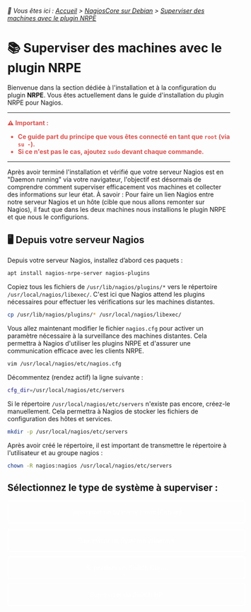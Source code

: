 <link rel="stylesheet" type="text/css" href="/assets/css/blue-theme.css">

###### 📂 Vous êtes ici : [Accueil](../../index.md) > [NagiosCore sur Debian](../../index.md) > [Superviser des machines avec le plugin NRPE](superviser-nrpe.md)

# 📚 Superviser des machines avec le plugin NRPE

Bienvenue dans la section dédiée à l'installation et à la configuration du plugin **NRPE**. Vous êtes actuellement dans le guide d'installation du plugin NRPE pour Nagios.

---
<!-- Alerte importante concernant les droits d'utilisateur -->
<div style="color: #d9534f; font-weight: bold; margin-bottom: 1em;">
  ⚠️ <strong>Important :</strong>
  <ul>
    <li>Ce guide part du principe que vous êtes connecté en tant que <code>root</code> (via <code>su -</code>).</li>
    <li>Si ce n'est pas le cas, ajoutez <code>sudo</code> devant chaque commande.</li>
  </ul>
</div>

---
Après avoir terminé l'installation et vérifié que votre serveur Nagios est en "Daemon running" via votre navigateur, l'objectif est désormais de comprendre comment superviser efficacement vos machines et collecter des informations sur leur état. À savoir : Pour faire un lien Nagios entre notre serveur Nagios et un hôte (cible que nous allons remonter sur Nagios), il faut que dans les deux machines nous installions le plugin NRPE et que nous le configurions.  

## 🖥️ Depuis votre serveur Nagios
Depuis votre serveur Nagios, installez d’abord ces paquets :

```bash
apt install nagios-nrpe-server nagios-plugins
```

Copiez tous les fichiers de `/usr/lib/nagios/plugins/*` vers le répertoire `/usr/local/nagios/libexec/`. C'est ici que Nagios attend les plugins nécessaires pour effectuer les vérifications sur les machines distantes.

```bash
cp /usr/lib/nagios/plugins/* /usr/local/nagios/libexec/
```

Vous allez maintenant modifier le fichier `nagios.cfg` pour activer un paramètre nécessaire à la surveillance des machines distantes. Cela permettra à Nagios d'utiliser les plugins NRPE et d'assurer une communication efficace avec les clients NRPE.
```bash
vim /usr/local/nagios/etc/nagios.cfg
```

Décommentez (rendez actif) la ligne suivante :

```bash
cfg_dir=/usr/local/nagios/etc/servers
```

Si le répertoire `/usr/local/nagios/etc/servers` n'existe pas encore, créez-le manuellement. Cela permettra à Nagios de stocker les fichiers de configuration des hôtes et services.

```bash
mkdir -p /usr/local/nagios/etc/servers
```

Après avoir créé le répertoire, il est important de transmettre le répertoire à l'utilisateur et au groupe nagios : 

```bash
chown -R nagios:nagios /usr/local/nagios/etc/servers
```

## Sélectionnez le type de système à superviser :

<!-- Styles CSS intégrés pour les boutons -->
<style>
    .button {
        display: block; /* Affiche le bouton comme un bloc pour qu'il prenne toute la largeur */
        width: 100%; /* Prend toute la largeur de la page */
        border: 2px solid white; /* Contour blanc */
        border-radius: 5px; /* Arrondir les coins */
        padding: 15px; /* Espacement intérieur */
        text-align: center; /* Centrer le texte */
        cursor: pointer; /* Changer le curseur pour indiquer que c'est cliquable */
        margin: 10px 0; /* Espacement vertical entre les boutons */
        transition: background-color 0.3s; /* Animation de transition pour le survol */
        color: white; /* Couleur du texte */
        text-decoration: none; /* Pas de soulignement */
    }

    .button:hover {
        background-color: rgba(255, 255, 255, 0.1); /* Changement de couleur au survol */
    }

    /* Ajout de cette règle pour empêcher le changement de couleur par défaut des liens */
    .button:visited,
    .button:link {
        color: white; /* Couleur du texte pour les liens */
    }

    .button:focus {
        outline: none; /* Supprimer le contour par défaut au focus */
    }
</style>

<!-- Les boutons -->
<a class="button" href="linux-debian.md" target="_blank">Superviser un Système Linux (Debian)</a>

<a class="button" href="windows.md">Superviser un Système Windows</a>
<a class="button" href="switch-cisco.md">Superviser un Switch Cisco</a>
<a class="button" href="switch-hp.md">Superviser un Switch HP</a>
